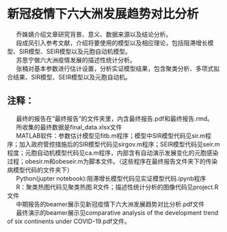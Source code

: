 # 新冠疫情下六大洲发展趋势对比分析   
&emsp;&ensp;乔姝婧介绍文章研究背景、意义、数据来源以及结论分析。    
&emsp;&ensp;段成凤引入参考文献，介绍将要使用的模型以及相应理论，包括阻滞增长模型、SIR模型、SEIR模型以及元胞自动机模型。   
&emsp;&ensp;苏思宁做六大洲疫情发展的描述性统计分析。   
&emsp;&ensp;张楠对基本参数进行估计设置，分析实证模型结果，包含聚类分析、多项式拟合结果、SIR模型、SEIR模型以及元胞自动机。 

## 注释：
&emsp;&ensp;最终的报告在“最终报告”的文件夹里，内含最终报告.pdf和最终报告.rmd。      
&emsp;&ensp;所收集的最终数据是final_data.xlsx文件    
&emsp;&ensp;MATLAB软件：参数估计模型见fitb.m程序；模型中SIR模型代码见sir.m程序；加入政府管控措施后的SIR模型代码见sirgov.m程序；SEIR模型代码见seir.m程度；元胞自动机模型代码见ca.m程序，内部含有自动演示发展变化的元胞感染过程；obesir.m和obeseir.m为脚本文件。（这些程序在最终报告文件夹下的传染病模型代码的文件夹下）  
&emsp;&ensp;Python(jupter notebook):阻滞增长模型代码见实证模型代码.ipynb程序   
&emsp;&ensp;R：聚类热图代码见聚类热图.R文件；描述性统计分析的图像代码见project.R文件    
&emsp;&ensp;中期报告的beamer展示见新冠疫情下六大洲发展趋势对比分析.pdf文件    
&emsp;&ensp;最终演示的beamer展示见comparative analysis of the development trend of six continents under COVID-19.pdf文件。     

